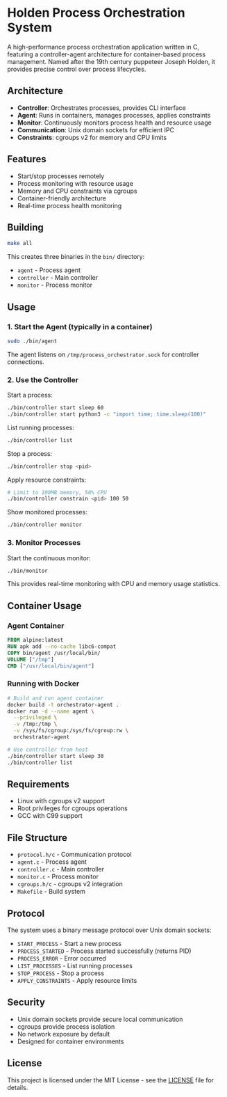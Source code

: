 # Holden Process Orchestration System

A high-performance process orchestration application written in C, featuring a controller-agent architecture for container-based process management. Named after the 19th century puppeteer Joseph Holden, it provides precise control over process lifecycles.

## Architecture

- **Controller**: Orchestrates processes, provides CLI interface
- **Agent**: Runs in containers, manages processes, applies constraints
- **Monitor**: Continuously monitors process health and resource usage
- **Communication**: Unix domain sockets for efficient IPC
- **Constraints**: cgroups v2 for memory and CPU limits

## Features

- Start/stop processes remotely
- Process monitoring with resource usage
- Memory and CPU constraints via cgroups
- Container-friendly architecture
- Real-time process health monitoring

## Building

```bash
make all
```

This creates three binaries in the `bin/` directory:
- `agent` - Process agent
- `controller` - Main controller
- `monitor` - Process monitor

## Usage

### 1. Start the Agent (typically in a container)

```bash
sudo ./bin/agent
```

The agent listens on `/tmp/process_orchestrator.sock` for controller connections.

### 2. Use the Controller

Start a process:
```bash
./bin/controller start sleep 60
./bin/controller start python3 -c "import time; time.sleep(100)"
```

List running processes:
```bash
./bin/controller list
```

Stop a process:
```bash
./bin/controller stop <pid>
```

Apply resource constraints:
```bash
# Limit to 100MB memory, 50% CPU
./bin/controller constrain <pid> 100 50
```

Show monitored processes:
```bash
./bin/controller monitor
```

### 3. Monitor Processes

Start the continuous monitor:
```bash
./bin/monitor
```

This provides real-time monitoring with CPU and memory usage statistics.

## Container Usage

### Agent Container

```dockerfile
FROM alpine:latest
RUN apk add --no-cache libc6-compat
COPY bin/agent /usr/local/bin/
VOLUME ["/tmp"]
CMD ["/usr/local/bin/agent"]
```

### Running with Docker

```bash
# Build and run agent container
docker build -t orchestrator-agent .
docker run -d --name agent \
  --privileged \
  -v /tmp:/tmp \
  -v /sys/fs/cgroup:/sys/fs/cgroup:rw \
  orchestrator-agent

# Use controller from host
./bin/controller start sleep 30
./bin/controller list
```

## Requirements

- Linux with cgroups v2 support
- Root privileges for cgroups operations
- GCC with C99 support

## File Structure

- `protocol.h/c` - Communication protocol
- `agent.c` - Process agent
- `controller.c` - Main controller
- `monitor.c` - Process monitor
- `cgroups.h/c` - cgroups v2 integration
- `Makefile` - Build system

## Protocol

The system uses a binary message protocol over Unix domain sockets:

- `START_PROCESS` - Start a new process
- `PROCESS_STARTED` - Process started successfully (returns PID)
- `PROCESS_ERROR` - Error occurred
- `LIST_PROCESSES` - List running processes
- `STOP_PROCESS` - Stop a process
- `APPLY_CONSTRAINTS` - Apply resource limits

## Security

- Unix domain sockets provide secure local communication
- cgroups provide process isolation
- No network exposure by default
- Designed for container environments

## License

This project is licensed under the MIT License - see the [LICENSE](LICENSE) file for details.